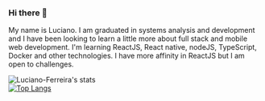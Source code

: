 ### Hi there 👋

My name is Luciano.
I am graduated in systems analysis and development and I have been looking to learn a little more about full stack and mobile web development. I'm learning ReactJS, React native, nodeJS, TypeScript, Docker and other technologies. I have more affinity in ReactJS but I am open to challenges.

![Luciano-Ferreira's stats](https://github-readme-stats.vercel.app/api?username=luciano-ferreira&show_icons=true)
<br />
[![Top Langs](https://github-readme-stats.vercel.app/api/top-langs/?username=luciano-ferreira&hide=c#)](https://github.com/anuraghazra/github-readme-stats)
<!--
**Luciano-Ferreira/Luciano-Ferreira** is a ✨ _special_ ✨ repository because its `README.md` (this file) appears on your GitHub profile.

Here are some ideas to get you started:

- 🔭 I’m currently working on ...
- 🌱 I’m currently learning ...
- 👯 I’m looking to collaborate on ...
- 🤔 I’m looking for help with ...
- 💬 Ask me about ...
- 📫 How to reach me: ...
- 😄 Pronouns: ...
- ⚡ Fun fact: ...
-->
